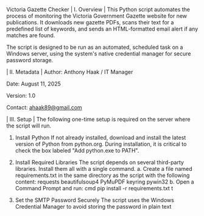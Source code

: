 Victoria Gazette Checker
| I. Overview |
This Python script automates the process of monitoring the Victoria Government Gazette website for new publications. It downloads new gazette PDFs, scans their text for a predefined list of keywords, and sends an HTML-formatted email alert if any matches are found.

The script is designed to be run as an automated, scheduled task on a Windows server, using the system's native credential manager for secure password storage.

| II. Metadata |
Author: Anthony Haak / IT Manager

Date: August 11, 2025

Version: 1.0

Contact: ahaak89@gmail.com

| III. Setup |
The following one-time setup is required on the server where the script will run.

1. Install Python
If not already installed, download and install the latest version of Python from python.org. During installation, it is critical to check the box labeled "Add python.exe to PATH".

2. Install Required Libraries
The script depends on several third-party libraries. Install them all with a single command.
a. Create a file named requirements.txt in the same directory as the script with the following content:
requests beautifulsoup4 PyMuPDF keyring pywin32
b. Open a Command Prompt and run:
cmd pip install -r requirements.txt t

3. Set the SMTP Password Securely
The script uses the Windows Credential Manager to avoid storing the password in plain text
